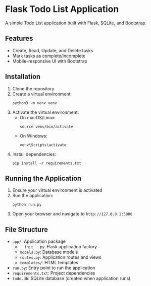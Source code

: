 # Flask Todo List Application

A simple Todo List application built with Flask, SQLite, and Bootstrap.

## Features

- Create, Read, Update, and Delete tasks
- Mark tasks as complete/incomplete
- Mobile-responsive UI with Bootstrap

## Installation

1. Clone the repository
2. Create a virtual environment:
   ```
   python3 -m venv venv
   ```
3. Activate the virtual environment:
   - On macOS/Linux:
     ```
     source venv/bin/activate
     ```
   - On Windows:
     ```
     venv\Scripts\activate
     ```
4. Install dependencies:
   ```
   pip install -r requirements.txt
   ```

## Running the Application

1. Ensure your virtual environment is activated
2. Run the application:
   ```
   python run.py
   ```
3. Open your browser and navigate to `http://127.0.0.1:5000`

## File Structure

- `app/`: Application package
  - `__init__.py`: Flask application factory
  - `models.py`: Database models
  - `routes.py`: Application routes and views
  - `templates/`: HTML templates
- `run.py`: Entry point to run the application
- `requirements.txt`: Project dependencies
- `todo.db`: SQLite database (created when application runs)
